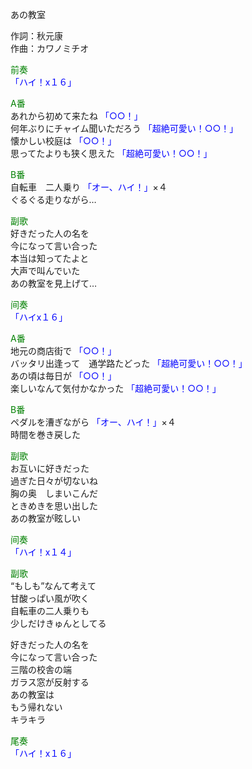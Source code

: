 あの教室  
  
作詞：秋元康  
作曲：カワノミチオ  
  
<font color=green>前奏</font>  
<font color=blue>「ハイ！x１６」</font>   
  
<font color=green>A番</font>  
あれから初めて来たね <font color=blue>「○○！」</font>   
何年ぶりにチャイム聞いただろう <font color=blue>「超絶可愛い！○○！」</font>    
懐かしい校庭は <font color=blue>「○○！」</font>   
思ってたよりも狭く思えた <font color=blue>「超絶可愛い！○○！」</font>   
  
<font color=green>B番</font>  
自転車　二人乗り <font color=blue>「オー、ハイ！」</font>×４   
ぐるぐる走りながら…  
  
<font color=green>副歌</font>  
好きだった人の名を  
今になって言い合った  
本当は知ってたよと  
大声で叫んでいた  
あの教室を見上げて…  
  
<font color=green>间奏</font>  
<font color=blue>「ハイx１６」</font>   
  
<font color=green>A番</font>  
地元の商店街で <font color=blue>「○○！」</font>   
バッタリ出逢って　通学路たどった <font color=blue>「超絶可愛い！○○！」</font>   
あの頃は毎日が <font color=blue>「○○！」</font>   
楽しいなんて気付かなかった <font color=blue>「超絶可愛い！○○！」</font>   
  
<font color=green>B番</font>  
ペダルを漕ぎながら <font color=blue>「オー、ハイ！」</font>×４   
時間を巻き戻した  
  
<font color=green>副歌</font>  
お互いに好きだった  
過ぎた日々が切ないね  
胸の奥　しまいこんだ  
ときめきを思い出した  
あの教室が眩しい  
  
<font color=green>间奏</font>  
<font color=blue>「ハイ！x１４」</font>   
  
<font color=green>副歌</font>  
“もしも”なんて考えて  
甘酸っぱい風が吹く  
自転車の二人乗りも  
少しだけきゅんとしてる  
  
好きだった人の名を  
今になって言い合った  
三階の校舎の端  
ガラス窓が反射する  
あの教室は  
もう帰れない  
キラキラ  
  
<font color=green>尾奏</font>  
<font color=blue>「ハイ！x１６」</font>   
